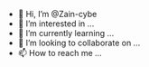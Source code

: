 - 👋 Hi, I’m @Zain-cybe
- 👀 I’m interested in ...
- 🌱 I’m currently learning ...
- 💞️ I’m looking to collaborate on ...
- 📫 How to reach me ...

<!---
Zain-cybe/Zain-cybe is a ✨ special ✨ repository because its `README.md` (this file) appears on your GitHub profile.
You can click the Preview link to take a look at your changes.
--->
